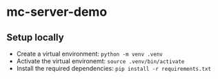 # mc-server-demo

## Setup locally

- Create a virtual environment: `python -m venv .venv`
- Activate the virtual environemt: `source .venv/bin/activate`
- Install the required dependencies: `pip install -r requirements.txt`
